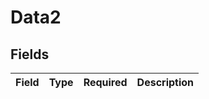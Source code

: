 # Data2


## Fields

| Field       | Type        | Required    | Description |
| ----------- | ----------- | ----------- | ----------- |